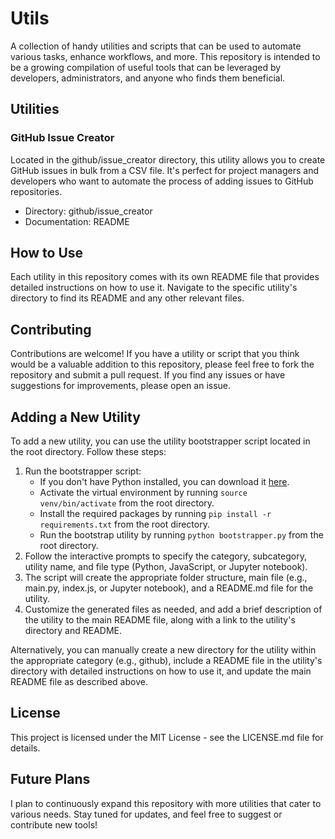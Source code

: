 # Utils

A collection of handy utilities and scripts that can be used to automate various tasks, enhance workflows, and more. This repository is intended to be a growing compilation of useful tools that can be leveraged by developers, administrators, and anyone who finds them beneficial.

## Utilities

### GitHub Issue Creator

Located in the github/issue_creator directory, this utility allows you to create GitHub issues in bulk from a CSV file. It's perfect for project managers and developers who want to automate the process of adding issues to GitHub repositories.

- Directory: github/issue_creator
- Documentation: README

## How to Use

Each utility in this repository comes with its own README file that provides detailed instructions on how to use it. Navigate to the specific utility's directory to find its README and any other relevant files.

## Contributing

Contributions are welcome! If you have a utility or script that you think would be a valuable addition to this repository, please feel free to fork the repository and submit a pull request. If you find any issues or have suggestions for improvements, please open an issue.

## Adding a New Utility

To add a new utility, you can use the utility bootstrapper script located in the root directory. Follow these steps:

1. Run the bootstrapper script: 
    - If you don't have Python installed, you can download it [here](https://www.python.org/downloads/).
    - Activate the virtual environment by running `source venv/bin/activate` from the root directory.
    - Install the required packages by running `pip install -r requirements.txt` from the root directory.
    - Run the bootstrap utility by running `python bootstrapper.py` from the root directory.
2. Follow the interactive prompts to specify the category, subcategory, utility name, and file type (Python, JavaScript, or Jupyter notebook).
3. The script will create the appropriate folder structure, main file (e.g., main.py, index.js, or Jupyter notebook), and a README.md file for the utility.
4. Customize the generated files as needed, and add a brief description of the utility to the main README file, along with a link to the utility's directory and README.

Alternatively, you can manually create a new directory for the utility within the appropriate category (e.g., github), include a README file in the utility's directory with detailed instructions on how to use it, and update the main README file as described above.

## License

This project is licensed under the MIT License - see the LICENSE.md file for details.

## Future Plans

I plan to continuously expand this repository with more utilities that cater to various needs. Stay tuned for updates, and feel free to suggest or contribute new tools!
